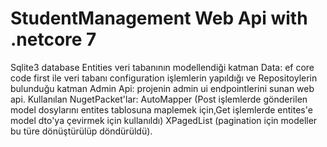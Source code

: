 # StudentManagement Web Api with .netcore 7
Sqlite3 database
Entities veri tabanının modellendiği katman
Data: ef core code first ile veri tabanı configuration işlemlerin yapıldığı ve Repositoylerin bulunduğu katman
Admin Api: projenin admin ui endpointlerini sunan web api.
Kullanılan NugetPacket'lar:
AutoMapper (Post işlemlerde gönderilen model dosylarını entites tablosuna maplemek için,Get işlemlerde entites'e model dto'ya çevirmek için kullanıldı)
XPagedList (pagination için modeller bu türe dönüştürülüp döndürüldü).
